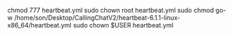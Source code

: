 chmod 777 heartbeat.yml
sudo chown root heartbeat.yml
sudo chmod go-w /home/son/Desktop/CallingChatV2/heartbeat-6.1.1-linux-x86_64/heartbeat.yml
sudo chown $USER heartbeat.yml